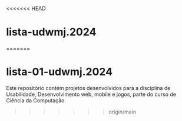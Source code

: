 <<<<<<< HEAD
# lista-udwmj.2024
=======
# lista-01-udwmj.2024
Este repositório contém projetos desenvolvidos para a disciplina de Usabilidade, Desenvolvimento web, mobile e jogos, parte do curso de Ciência da Computação. 
>>>>>>> origin/main
